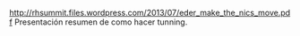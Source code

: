 http://rhsummit.files.wordpress.com/2013/07/eder_make_the_nics_move.pdf
  Presentación resumen de como hacer tunning.
